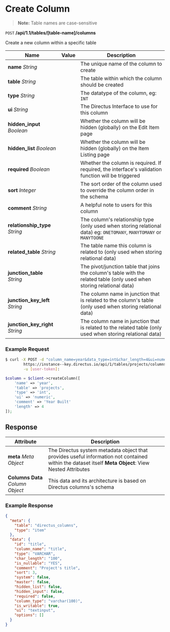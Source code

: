 # Create Column

> **Note:** Table names are case-sensitive

<span class="request">`POST` **/api/1.1/tables/[table-name]/columns**</span>

<span class="description">Create a new column within a specific table</span>

<span class="arguments">Name</span> | Value | Description
------------------ | ----- | -----------
**name** _String_                    |     | The unique name of the column to create
**table** _String_                   |     | The table within which the column should be created
**type** _String_                    |     | The datatype of the column, eg: `INT`
**ui** _String_                      |     | The Directus Interface to use for this column
**hidden_input** _Boolean_           |     | Whether the column will be hidden (globally) on the Edit Item page
**hidden_list** _Boolean_            |     | Whether the column will be hidden (globally) on the Item Listing page
**required** _Boolean_               |     | Whether the column is required. If required, the interface's validation function will be triggered
**sort** _Integer_                    |     | The sort order of the column used to override the column order in the schema
**comment** _String_                 |     | A helpful note to users for this column
**relationship_type** _String_       |     | The column's relationship type (only used when storing relational data) eg: `ONETOMANY`, `MANYTOMANY` or `MANYTOONE`
**related_table** _String_           |     | The table name this column is related to (only used when storing relational data)
**junction_table** _String_          |     | The pivot/junction table that joins the column's table with the related table (only used when storing relational data)
**junction_key_left** _String_       |     | The column name in junction that is related to the column's table (only used when storing relational data)
**junction_key_right** _String_      |     | The column name in junction that is related to the related table (only used when storing relational data)

### Example Request

```bash
$ curl -X POST -d "column_name=year&data_type=int&char_length=4&ui=numeric&comment=Year+build" \       
        https://instance--key.directus.io/api/1/tables/projects/columns \
        -u [user-token]:
```

```php
$column = $client->createColumn([
    'name' => 'year',
    'table' => 'projects',
    'type' => 'int',
    'ui' => 'numeric',
    'comment' => 'Year Built'
    'length' => 4
]);
```

## Response

<span class="attributes">Attribute</span> | Description
--------|------------
**meta** _Meta Object_ | The Directus system metadata object that provides useful information not contained within the dataset itself <a class="object">**Meta Object**: View Nested Attributes</a>
**Columns Data** _Column Object_ | <span class="custom">This data and its architecture is based on Directus columns's schema</span>

### Example Response

```json
{
  "meta": {
    "table": "directus_columns",
    "type": "item"
  },
  "data": {
    "id": "title",
    "column_name": "title",
    "type": "VARCHAR",
    "char_length": "100",
    "is_nullable": "YES",
    "comment": "Project's title",
    "sort": 3,
    "system": false,
    "master": false,
    "hidden_list": false,
    "hidden_input": false,
    "required": false,
    "column_type": "varchar(100)",
    "is_writable": true,
    "ui": "textinput",
    "options": []
  }
}
```
